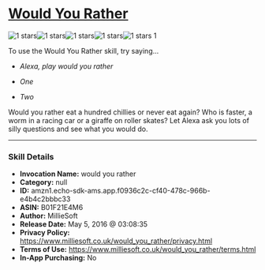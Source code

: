 # [Would You Rather](http://alexa.amazon.com/#skills/amzn1.echo-sdk-ams.app.f0936c2c-cf40-478c-966b-e4b4c2bbbc33)
![1 stars](../../images/ic_star_black_18dp_1x.png)![1 stars](../../images/ic_star_border_black_18dp_1x.png)![1 stars](../../images/ic_star_border_black_18dp_1x.png)![1 stars](../../images/ic_star_border_black_18dp_1x.png)![1 stars](../../images/ic_star_border_black_18dp_1x.png) 1

To use the Would You Rather skill, try saying...

* *Alexa, play would you rather*

* *One*

* *Two*

Would you rather eat a hundred chillies or never eat again? Who is faster, a worm in a racing car or a giraffe on roller skates? Let Alexa ask you lots of silly questions and see what you would do.

***

### Skill Details

* **Invocation Name:** would you rather
* **Category:** null
* **ID:** amzn1.echo-sdk-ams.app.f0936c2c-cf40-478c-966b-e4b4c2bbbc33
* **ASIN:** B01F21E4M6
* **Author:** MillieSoft
* **Release Date:** May 5, 2016 @ 03:08:35
* **Privacy Policy:** https://www.milliesoft.co.uk/would_you_rather/privacy.html
* **Terms of Use:** https://www.milliesoft.co.uk/would_you_rather/terms.html
* **In-App Purchasing:** No
